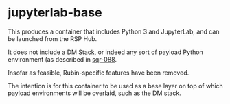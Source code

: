 jupyterlab-base
===============

This produces a container that includes Python 3 and JupyterLab, and can
be launched from the RSP Hub.

It does not include a DM Stack, or indeed any sort of payload Python
environment (as described in [sqr-088](https://sqr-088.lsst.io).

Insofar as feasible, Rubin-specific features have been removed.

The intention is for this container to be used as a base layer on top of
which payload environments will be overlaid, such as the DM stack.


